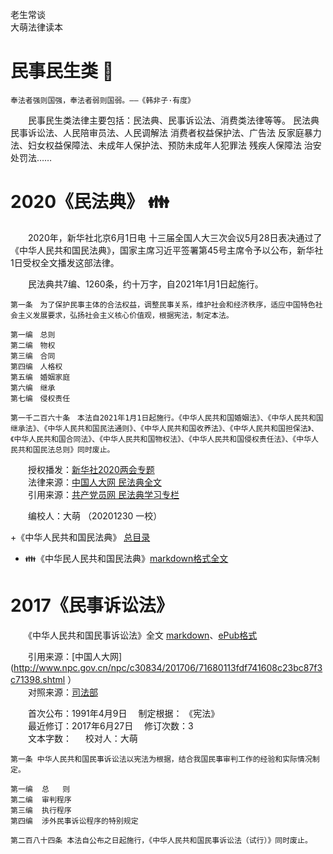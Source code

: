老生常谈  
大萌法律读本

民事民生类 📙
=============

	奉法者强则国强，奉法者弱则国弱。——《韩非子·有度》

　　民事民生类法律主要包括：民法典、民事诉讼法、消费类法律等等。
	民法典	民事诉讼法、人民陪审员法、人民调解法
	消费者权益保护法、广告法	反家庭暴力法、妇女权益保障法、未成年人保护法、预防未成年人犯罪法	残疾人保障法	治安处罚法……

2020《民法典》 👪
=================

　　2020年，新华社北京6月1日电 十三届全国人大三次会议5月28日表决通过了《中华人民共和国民法典》，国家主席习近平签署第45号主席令予以公布，新华社1日受权全文播发这部法律。

　　民法典共7编、1260条，约十万字，自2021年1月1日起施行。

	第一条　为了保护民事主体的合法权益，调整民事关系，维护社会和经济秩序，适应中国特色社会主义发展要求，弘扬社会主义核心价值观，根据宪法，制定本法。
	
	第一编　总则
	第二编　物权
	第三编　合同
	第四编　人格权
	第五编　婚姻家庭
	第六编　继承
	第七编　侵权责任
	
	第一千二百六十条　本法自2021年1月1日起施行。《中华人民共和国婚姻法》、《中华人民共和国继承法》、《中华人民共和国民法通则》、《中华人民共和国收养法》、《中华人民共和国担保法》、《中华人民共和国合同法》、《中华人民共和国物权法》、《中华人民共和国侵权责任法》、《中华人民共和国民法总则》同时废止。

　　授权播发：[新华社2020两会专题](http://www.xinhuanet.com/politics/2020lh/2020-06/01/c_1126059885.htm )  
　　法律来源：[中国人大网 民法典全文](http://www.npc.gov.cn/npc/c30834/202006/75ba6483b8344591abd07917e1d25cc8.shtml )  
　　引用来源：[共产党员网 民法典学习专栏](http://www.12371.cn/special/mfd/ )

　　编校人：大萌 （20201230 一校）

+《中华人民共和国民法典》 [总目录](2020-minfadian--mulu.txt )
+ 👪《中华民人民共和国民法典》[markdown格式全文](2020-minfadian-1-12371.txt ) 


2017《民事诉讼法》
=================

　　《中华人民共和国民事诉讼法》全文 [markdown]( "准备中")、[ePub格式]( "准备中")

　　引用来源：[中国人大网](http://www.npc.gov.cn/npc/c30834/201706/71680113fdf741608c23bc87f3c71398.shtml ）  
　　对照来源：[司法部](http://www.moj.gov.cn/Department/content/2018-12/25/357_182594.html )  

　　首次公布：1991年4月9日　	制定根据： 《宪法》  
　　最近修订：2017年6月27日　	修订次数：3  
　　文本字数：		　	校对人：大萌  
	
	第一条 中华人民共和国民事诉讼法以宪法为根据，结合我国民事审判工作的经验和实际情况制定。
	
	第一编  总   则
	第二编  审判程序
	第三编  执行程序
	第四编  涉外民事诉讼程序的特别规定
	
	第二百八十四条 本法自公布之日起施行，《中华人民共和国民事诉讼法（试行）》同时废止。
